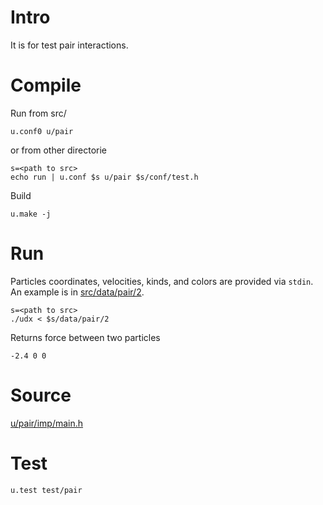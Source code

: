 # Intro

It is for test pair interactions.

# Compile

Run from src/

	u.conf0 u/pair

or from other directorie

	s=<path to src>
	echo run | u.conf $s u/pair $s/conf/test.h

Build

	u.make -j

# Run

Particles coordinates, velocities, kinds, and colors are provided via
`stdin`. An example is in [src/data/pair/2](../../src/data/pair/2).

	s=<path to src>
	./udx < $s/data/pair/2

Returns force between two particles

	-2.4 0 0

# Source

[u/pair/imp/main.h](../../src/u/pair/imp/main.h)

# Test

	u.test test/pair
